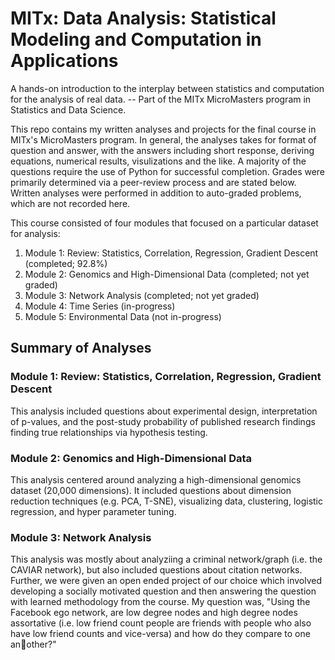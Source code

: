 # MITx: Data Analysis: Statistical Modeling and Computation in Applications
A hands-on introduction to the interplay between statistics and computation for the analysis of real data. -- Part of the MITx MicroMasters program in Statistics and Data Science.

This repo contains my written analyses and projects for the final course in MITx's MicroMasters program. In general, the analyses takes for format of question and answer, with the answers including short response, deriving equations, numerical results, visulizations and the like. A majority of the questions require the use of Python for successful completion. Grades were primarily determined via a peer-review process and are stated below. Written analyses were performed in addition to auto-graded problems, which are not recorded here.

This course consisted of four modules that focused on a particular dataset for analysis:
<ol>
  <li>Module 1: Review: Statistics, Correlation, Regression, Gradient Descent (completed; 92.8%)</li>
  <li>Module 2: Genomics and High-Dimensional Data (completed; not yet graded)</li>
  <li>Module 3: Network Analysis (completed; not yet graded)</li>
  <li>Module 4: Time Series (in-progress)</li>
  <li>Module 5: Environmental Data (not in-progress)</li>
</ol>

## Summary of Analyses
### Module 1: Review: Statistics, Correlation, Regression, Gradient Descent
This analysis included questions about experimental design, interpretation of p-values, and the post-study probability of published research findings finding true relationships via hypothesis testing.

### Module 2: Genomics and High-Dimensional Data
This analysis centered around analyzing a high-dimensional genomics dataset (20,000 dimensions). It included questions about dimension reduction techniques (e.g. PCA, T-SNE), visualizing data, clustering, logistic regression, and hyper parameter tuning.

### Module 3: Network Analysis
This analysis was mostly about analyziing a criminal network/graph (i.e. the CAVIAR network), but also included questions about citation networks. Further, we were given an open ended project of our choice which involved developing a socially motivated question and then answering the question with learned methodology from the course. My question was, "Using the Facebook ego network, are low degree nodes and high degree nodes assortative (i.e. low friend count people are friends with people who also have low friend counts and vice-versa) and how do they compare to one another?"
